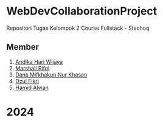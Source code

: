 # WebDevCollaborationProject

Repositori Tugas Kelompok 2
Course Fullstack - Stechoq

## Member

1. [Andika Hari Wijaya](https://github.com/nicetryandika)
2. [Marshall Rifqi](https://github.com/MarshallRifqi)
3. [Dana Mifkhakun Nur Khasan](https://github.com/danamfkhknnk)
4. [Dzul Fikri](https://github.com/fykri)
5. [Hamid Alwan](https://github.com/wann16)

# 2024
